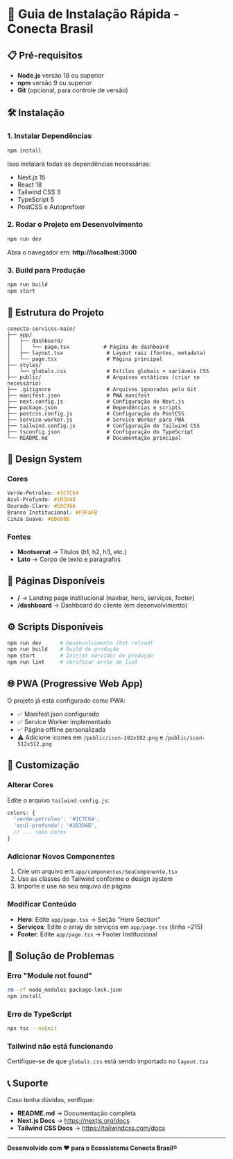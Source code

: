 # 🚀 Guia de Instalação Rápida - Conecta Brasil

## 📋 Pré-requisitos

- **Node.js** versão 18 ou superior
- **npm** versão 9 ou superior
- **Git** (opcional, para controle de versão)

## 🛠️ Instalação

### 1. Instalar Dependências

```bash
npm install
```

Isso instalará todas as dependências necessárias:
- Next.js 15
- React 18
- Tailwind CSS 3
- TypeScript 5
- PostCSS e Autoprefixer

### 2. Rodar o Projeto em Desenvolvimento

```bash
npm run dev
```

Abra o navegador em: **http://localhost:3000**

### 3. Build para Produção

```bash
npm run build
npm start
```

## 📁 Estrutura do Projeto

```
conecta-servicos-main/
├── app/
│   ├── dashboard/
│   │   └── page.tsx           # Página do dashboard
│   ├── layout.tsx              # Layout raiz (fontes, metadata)
│   └── page.tsx                # Página principal
├── styles/
│   └── globals.css             # Estilos globais + variáveis CSS
├── public/                     # Arquivos estáticos (criar se necessário)
├── .gitignore                  # Arquivos ignorados pelo Git
├── manifest.json               # PWA manifest
├── next.config.js              # Configuração do Next.js
├── package.json                # Dependências e scripts
├── postcss.config.js           # Configuração do PostCSS
├── service-worker.js           # Service Worker para PWA
├── tailwind.config.js          # Configuração do Tailwind CSS
├── tsconfig.json               # Configuração do TypeScript
└── README.md                   # Documentação principal
```

## 🎨 Design System

### Cores

```css
Verde-Petróleo: #1C7C64
Azul-Profundo: #1B3D4B
Dourado-Claro: #E8C96A
Branco Institucional: #F9FAFB
Cinza Suave: #6B6B6B
```

### Fontes

- **Montserrat** → Títulos (h1, h2, h3, etc.)
- **Lato** → Corpo de texto e parágrafos

## 🎯 Páginas Disponíveis

- **/** → Landing page institucional (navbar, hero, serviços, footer)
- **/dashboard** → Dashboard do cliente (em desenvolvimento)

## ⚙️ Scripts Disponíveis

```bash
npm run dev      # Desenvolvimento (hot reload)
npm run build    # Build de produção
npm start        # Iniciar servidor de produção
npm run lint     # Verificar erros de lint
```

## 🌐 PWA (Progressive Web App)

O projeto já está configurado como PWA:
- ✅ Manifest.json configurado
- ✅ Service Worker implementado
- ✅ Página offline personalizada
- ⚠️ Adicione ícones em `/public/icon-192x192.png` e `/public/icon-512x512.png`

## 🎨 Customização

### Alterar Cores

Edite o arquivo `tailwind.config.js`:

```js
colors: {
  'verde-petroleo': '#1C7C64',
  'azul-profundo': '#1B3D4B',
  // ... suas cores
}
```

### Adicionar Novos Componentes

1. Crie um arquivo em `app/componentes/SeuComponente.tsx`
2. Use as classes do Tailwind conforme o design system
3. Importe e use no seu arquivo de página

### Modificar Conteúdo

- **Hero**: Edite `app/page.tsx` → Seção "Hero Section"
- **Serviços**: Edite o array de serviços em `app/page.tsx` (linha ~215)
- **Footer**: Edite `app/page.tsx` → Footer Institucional

## 🐛 Solução de Problemas

### Erro "Module not found"

```bash
rm -rf node_modules package-lock.json
npm install
```

### Erro de TypeScript

```bash
npx tsc --noEmit
```

### Tailwind não está funcionando

Certifique-se de que `globals.css` está sendo importado no `layout.tsx`

## 📞 Suporte

Caso tenha dúvidas, verifique:
- **README.md** → Documentação completa
- **Next.js Docs** → https://nextjs.org/docs
- **Tailwind CSS Docs** → https://tailwindcss.com/docs

---

**Desenvolvido com ❤️ para o Ecossistema Conecta Brasil®**

